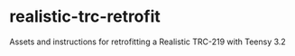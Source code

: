 # realistic-trc-retrofit
Assets and instructions for retrofitting a Realistic TRC-219 with Teensy 3.2
